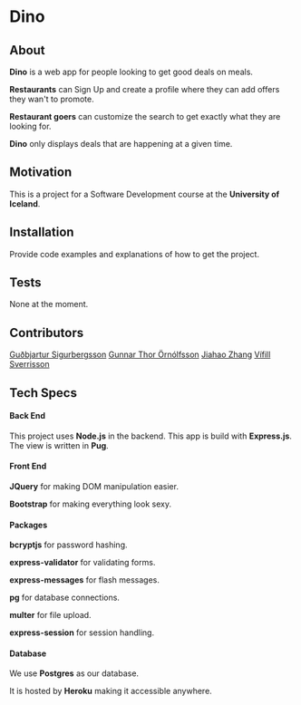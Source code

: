 # Dino

## About

**Dino** is a web app for people looking to get good deals on meals.

**Restaurants** can Sign Up and create a profile where they can add offers they wan't to promote. 

**Restaurant goers** can customize the search to get exactly what they are looking for. 

**Dino** only displays deals that are happening at a given time. 

## Motivation

This is a project for a Software Development course at the **University of Iceland**.

## Installation

Provide code examples and explanations of how to get the project.

## Tests

None at the moment. 

## Contributors

[Guðbjartur Sigurbergsson](gis14@hi.is)
[Gunnar Thor Örnólfsson](gto3@hi.is)
[Jiahao Zhang](jiz3@hi.is)
[Vífill Sverrisson](vis32@hi.is)

## Tech Specs

#### Back End

This project uses **Node.js** in the backend. 
This app is build with **Express.js**.
The view is written in **Pug**.

#### Front End

**JQuery** for making DOM manipulation easier. 

**Bootstrap** for making everything look sexy. 

#### Packages

**bcryptjs** for password hashing. 

**express-validator** for validating forms. 

**express-messages** for flash messages. 

**pg** for database connections. 

**multer** for file upload. 

**express-session** for session handling. 

#### Database

We use **Postgres** as our database. 

It is hosted by **Heroku** making it accessible anywhere.


